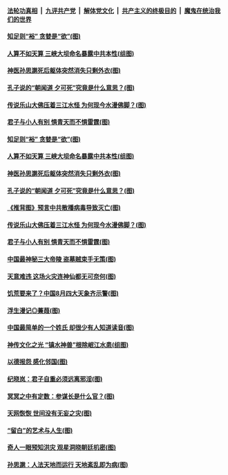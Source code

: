 

####  [法轮功真相](../../../../basic/blob/master/README.md?t=08220502) &nbsp;|&nbsp; [九评共产党](../../../../9ping.md/blob/master/README.md?t=08220502) &nbsp;|&nbsp; [解体党文化](../../../../jtdwh.md/blob/master/README.md?t=08220502)  &nbsp;|&nbsp; [共产主义的终极目的](../../../../gczydzjmd.md/blob/master/README.md?t=08220502) &nbsp;|&nbsp; [魔鬼在统治我们的世界](../../../../mgztzwmdsj.md/blob/master/README.md?t=08220502) 

#### [知足则“裕” 贪婪是“欲”(图)](../pages/p7/943596.md?t=08220502) 

#### [人算不如天算 三峡大坝命名暴露中共本性(组图)](../pages/p7/943351.md?t=08220502) 

#### [神医孙思邈死后躯体突然消失只剩外衣(图)](../pages/p7/943548.md?t=08220502) 

#### [孔子说的“朝闻道 夕可死”究竟是什么意思？(图)](../pages/p7/943523.md?t=08220502) 

#### [传说乐山大佛压着三江水怪 为何现今水漫佛脚？(图)](../pages/p7/943360.md?t=08220502) 

#### [君子与小人有别 惧青天而不惧雷霆(图)](../pages/p7/943148.md?t=08220502) 

#### [知足则“裕” 贪婪是“欲”(图)](../pages/p7/943596.md?t=08220502) 

#### [人算不如天算 三峡大坝命名暴露中共本性(组图)](../pages/p7/943351.md?t=08220502) 

#### [神医孙思邈死后躯体突然消失只剩外衣(图)](../pages/p7/943548.md?t=08220502) 

#### [孔子说的“朝闻道 夕可死”究竟是什么意思？(图)](../pages/p7/943523.md?t=08220502) 

#### [《推背图》预言中共散播病毒导致灭亡(图)](../pages/p7/942816.md?t=08220502) 

#### [传说乐山大佛压着三江水怪 为何现今水漫佛脚？(图)](../pages/p7/943360.md?t=08220502) 

#### [君子与小人有别 惧青天而不惧雷霆(图)](../pages/p7/943148.md?t=08220502) 

#### [中国最神秘三大帝陵 盗墓贼束手无策(图)](../pages/p7/942951.md?t=08220502) 

#### [天意难违 这场火灾连神仙都无可奈何(图)](../pages/p7/943157.md?t=08220502) 

#### [饥荒要来了？中国8月四大天象齐示警(图)](../pages/p7/943179.md?t=08220502) 

#### [浮生漫记◎蒹葭(图)](../pages/p7/940672.md?t=08220502) 

#### [中国最简单的一个姓氏 却很少有人知道读音(图)](../pages/p7/942840.md?t=08220502) 

#### [神传文化之光 “镇水神兽”根除岷江水患(组图)](../pages/p7/940783.md?t=08220502) 

#### [以德报怨 感化邻国(图)](../pages/p7/942735.md?t=08220502) 

#### [纪晓岚：君子自重必须远离邪淫(图)](../pages/p7/943146.md?t=08220502) 

#### [冥冥之中有定数：参谋长是什么官？(图)](../pages/p7/943059.md?t=08220502) 

#### [天网恢恢 世间没有无妄之灾(图)](../pages/p7/942592.md?t=08220502) 

#### [“留白”的艺术与人生(图)](../pages/p7/942723.md?t=08220502) 

#### [奇人一眼预知洪灾 观星洞晓朝廷机密(图)](../pages/p7/942956.md?t=08220502) 

#### [孙思邈：人法天地而运行 天地紊乱即为病(图)](../pages/p7/942822.md?t=08220502) 


